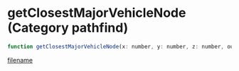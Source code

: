 # getClosestMajorVehicleNode (Category pathfind)

```js
function getClosestMajorVehicleNode(x: number, y: number, z: number, outPosition: vectorPtr, p5: number, p6: number): Array
```

[filename](getClosestMajorVehicleNode_m.md ':include')